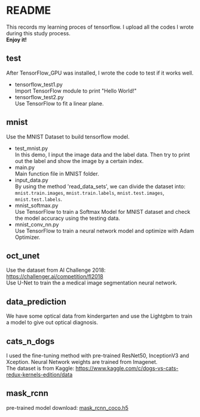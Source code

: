 # README
This records my learning proces of tensorflow. I upload all the codes I wrote during this study process.<br>
**Enjoy it!**

## test
After TensorFlow_GPU was installed, I wrote the code to test if it works well.
* tensorflow_test1.py<br>
Import TensorFlow module to print "Hello World!"<br>
* tensorflow_test2.py<br>
Use TensorFlow to fit a linear plane.

## mnist
Use the MNIST Dataset to build tensorflow model.
* test_mnist.py<br>
In this demo, I input the image data and the label data. Then try to print out the label and show the image by a certain index.<br>
* main.py<br>
Main function file in MNIST folder.<br>
* input_data.py<br>
By using the method 'read_data_sets', we can divide the dataset into: `mnist.train.images`, `mnist.train.labels`, `mnist.test.images`, `mnist.test.labels`.<br>
* mnist_softmax.py<br>
Use TensorFlow to train a Softmax Model for MNIST dataset and check the model accuracy using the testing data.<br>
* mnist_conv_nn.py<br>
Use TensorFlow to train a neural network model and optimize with Adam Optimizer.<br>

## oct_unet
Use the dataset from AI Challenge 2018: https://challenger.ai/competition/fl2018 <br>
Use U-Net to train the a medical image segmentation neural network.

## data_prediction
We have some optical data from kindergarten and use the Lightgbm to train a model to give out optical diagnosis.

## cats_n_dogs
I used the fine-tuning method with pre-trained ResNet50, InceptionV3 and Xception. Neural Network weights are trained from Imagenet.<br>
The dataset is from Kaggle: https://www.kaggle.com/c/dogs-vs-cats-redux-kernels-edition/data 

## mask_rcnn
pre-trained model download:  [mask_rcnn_coco.h5](https://github.com/matterport/Mask_RCNN/releases/download/v2.0/mask_rcnn_coco.h5)
